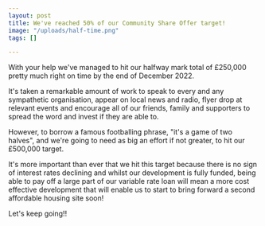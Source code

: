 ```yaml
---
layout: post
title: We've reached 50% of our Community Share Offer target!
image: "/uploads/half-time.png"
tags: []

---
```

With your help we've managed to hit our halfway mark total of £250,000 pretty much right on time by the end of December 2022.

It's taken a remarkable amount of work to speak to every and any sympathetic organisation, appear on local news and radio, flyer drop at relevant events and encourage all of our friends, family and supporters to spread the word and invest if they are able to.

However, to borrow a famous footballing phrase, "it's a game of two halves", and we're going to need as big an effort if not greater, to hit our £500,000 target.

It's more important than ever that we hit this target because there is no sign of interest rates declining and whilst our development is fully funded, being able to pay off a large part of our variable rate loan will mean a more cost effective development that will enable us to start to bring forward a second affordable housing site soon!

Let's keep going!!